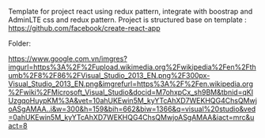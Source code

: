                                                    
Template for project react using redux pattern, integrate with boostrap and AdminLTE css and redux pattern.
Project is structured base on template : https://github.com/facebook/create-react-app

Folder: 
          

https://www.google.com.vn/imgres?imgurl=https%3A%2F%2Fupload.wikimedia.org%2Fwikipedia%2Fen%2Fthumb%2F8%2F86%2FVisual_Studio_2013_EN.png%2F300px-Visual_Studio_2013_EN.png&imgrefurl=https%3A%2F%2Fen.wikipedia.org%2Fwiki%2FMicrosoft_Visual_Studio&docid=M7ohxpCx_sh9BM&tbnid=qKIUzgqoHuypKM%3A&vet=10ahUKEwin5M_kyYTcAhXD7WEKHQG4ChsQMwjoASgAMAA..i&w=300&h=159&bih=662&biw=1366&q=visual%20studio&ved=0ahUKEwin5M_kyYTcAhXD7WEKHQG4ChsQMwjoASgAMAA&iact=mrc&uact=8

